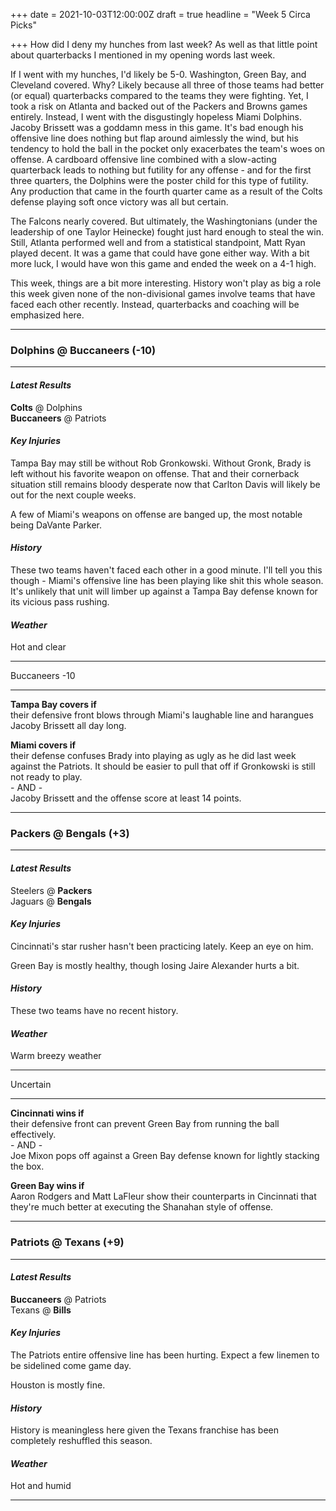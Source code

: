 +++
date = 2021-10-03T12:00:00Z
draft = true
headline = "Week 5 Circa Picks"

+++
How did I deny my hunches from last week? As well as that little point about quarterbacks I mentioned in my opening words last week.

If I went with my hunches, I'd likely be 5-0. Washington, Green Bay, and Cleveland covered. Why? Likely because all three of those teams had better (or equal) quarterbacks compared to the teams they were fighting. Yet, I took a risk on Atlanta and backed out of the Packers and Browns games entirely. Instead, I went with the disgustingly hopeless Miami Dolphins. Jacoby Brissett was a goddamn mess in this game. It's bad enough his offensive line does nothing but flap around aimlessly the wind, but his tendency to hold the ball in the pocket only exacerbates the team's woes on offense. A cardboard offensive line combined with a slow-acting quarterback leads to nothing but futility for any offense - and for the first three quarters, the Dolphins were the poster child for this type of futility. Any production that came in the fourth quarter came as a result of the Colts defense playing soft once victory was all but certain.

The Falcons nearly covered. But ultimately, the Washingtonians (under the leadership of one Taylor Heinecke) fought just hard enough to steal the win. Still, Atlanta performed well and from a statistical standpoint, Matt Ryan played decent. It was a game that could have gone either way. With a bit more luck, I would have won this game and ended the week on a 4-1 high.

This week, things are a bit more interesting. History won't play as big a role this week given none of the non-divisional games involve teams that have faced each other recently. Instead, quarterbacks and coaching will be emphasized here.

***

### Dolphins @ Buccaneers (-10)

***

#### _Latest Results_

**Colts** @ Dolphins  
**Buccaneers** @ Patriots

#### _Key Injuries_

Tampa Bay may still be without Rob Gronkowski. Without Gronk, Brady is left without his favorite weapon on offense. That and their cornerback situation still remains bloody desperate now that Carlton Davis will likely be out for the next couple weeks.

A few of Miami's weapons on offense are banged up, the most notable being DaVante Parker.

#### _History_

These two teams haven't faced each other in a good minute. I'll tell you this though - Miami's offensive line has been playing like shit this whole season. It's unlikely that unit will limber up against a Tampa Bay defense known for its vicious pass rushing.

#### _Weather_

Hot and clear

***

Buccaneers -10

***

**Tampa Bay covers if**  
their defensive front blows through Miami's laughable line and harangues Jacoby Brissett all day long.

**Miami covers if**  
their defense confuses Brady into playing as ugly as he did last week against the Patriots. It should be easier to pull that off if Gronkowski is still not ready to play.  
\- AND -  
Jacoby Brissett and the offense score at least 14 points.

***

### Packers @ Bengals (+3)

***

#### _Latest Results_

Steelers @ **Packers**  
Jaguars @ **Bengals**

#### _Key Injuries_

Cincinnati's star rusher hasn't been practicing lately. Keep an eye on him.

Green Bay is mostly healthy, though losing Jaire Alexander hurts a bit.

#### _History_

These two teams have no recent history.

#### _Weather_

Warm breezy weather

***

Uncertain

***

**Cincinnati wins if**  
their defensive front can prevent Green Bay from running the ball effectively.  
\- AND -  
Joe Mixon pops off against a Green Bay defense known for lightly stacking the box.

**Green Bay wins if**  
Aaron Rodgers and Matt LaFleur show their counterparts in Cincinnati that they're much better at executing the Shanahan style of offense.

***

### Patriots @ Texans (+9)

***

#### _Latest Results_

**Buccaneers** @ Patriots  
Texans @ **Bills**

#### _Key Injuries_

The Patriots entire offensive line has been hurting. Expect a few linemen to be sidelined come game day.

Houston is mostly fine.

#### _History_

History is meaningless here given the Texans franchise has been completely reshuffled this season.

#### _Weather_

Hot and humid

***